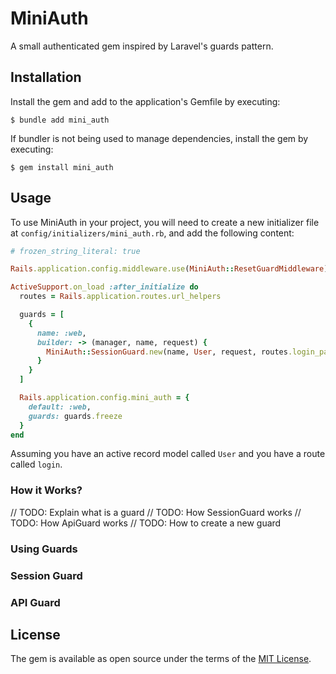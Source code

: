 # MiniAuth

A small authenticated gem inspired by Laravel's guards pattern.


## Installation

Install the gem and add to the application's Gemfile by executing:

    $ bundle add mini_auth

If bundler is not being used to manage dependencies, install the gem by executing:

    $ gem install mini_auth


## Usage

To use MiniAuth in your project, you will need to create a new initializer file at `config/initializers/mini_auth.rb`,
and add the following content:

```ruby
# frozen_string_literal: true

Rails.application.config.middleware.use(MiniAuth::ResetGuardMiddleware)

ActiveSupport.on_load :after_initialize do
  routes = Rails.application.routes.url_helpers

  guards = [
    {
      name: :web,
      builder: -> (manager, name, request) {
        MiniAuth::SessionGuard.new(name, User, request, routes.login_path, 86400)
      }
    }
  ]

  Rails.application.config.mini_auth = {
    default: :web,
    guards: guards.freeze
  }
end
```

Assuming you have an active record model called `User` and you have a route called `login`.


### How it Works?

// TODO: Explain what is a guard
// TODO: How SessionGuard works
// TODO: How ApiGuard works
// TODO: How to create a new guard


### Using Guards


### Session Guard


### API Guard


## License

The gem is available as open source under the terms of the [MIT License](https://opensource.org/licenses/MIT).
